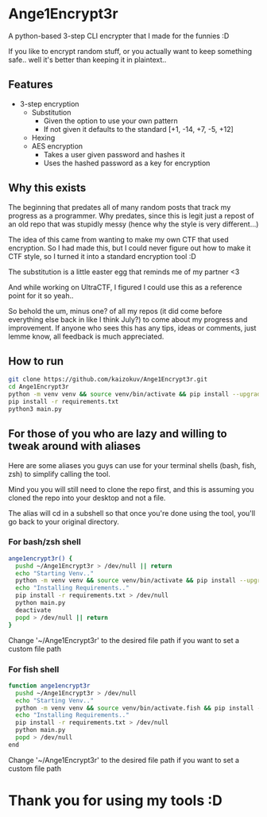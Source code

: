 # Ange1Encrypt3r

A python-based 3-step CLI encrypter that I made for the funnies :D

If you like to encrypt random stuff, or you actually want to keep something safe.. well it's better than keeping it in plaintext..

## Features
- 3-step encryption
  - Substitution
    - Given the option to use your own pattern
    - If not given it defaults to the standard [+1, -14, +7, -5, +12]
  - Hexing
  - AES encryption
    - Takes a user given password and hashes it
    - Uses the hashed password as a key for encryption

## Why this exists
The beginning that predates all of many random posts that track my progress as a programmer. Why predates, since this is legit just a repost of an old repo that was stupidly messy (hence why the style is very different...)

The idea of this came from wanting to make my own CTF that used encryption. So I had made this, but I could never figure out how to make it CTF style, so I turned it into a standard encryption tool :D

The substitution is a little easter egg that reminds me of my partner <3

And while working on UltraCTF, I figured I could use this as a reference point for it so yeah..

So behold the um, minus one? of all my repos (it did come before everything else back in like I think July?) to come about my progress and improvement. If anyone who sees this has any tips, ideas or comments, just lemme know, all feedback is much appreciated.

## How to run
```bash
git clone https://github.com/kaizokuv/Ange1Encrypt3r.git
cd Ange1Encrypt3r
python -m venv venv && source venv/bin/activate && pip install --upgrade pip
pip install -r requirements.txt
python3 main.py
```

## For those of you who are lazy and willing to tweak around with aliases
Here are some aliases you guys can use for your terminal shells (bash, fish, zsh) to simplify calling the tool. 

Mind you you will still need to clone the repo first, and this is assuming you cloned the repo into your desktop and not a file. 

The alias will cd in a subshell so that once you're done using the tool, you'll go back to your original directory.

### For bash/zsh shell
```bash
ange1encrypt3r() {
  pushd ~/Ange1Encrypt3r > /dev/null || return
  echo "Starting Venv.."
  python -m venv venv && source venv/bin/activate && pip install --upgrade pip > /dev/null
  echo "Installing Requirements.."
  pip install -r requirements.txt > /dev/null
  python main.py
  deactivate
  popd > /dev/null || return
}
```
Change '~/Ange1Encrypt3r' to the desired file path if you want to set a custom file path

### For fish shell
```bash
function ange1encrypt3r
  pushd ~/Ange1Encrypt3r > /dev/null
  echo "Starting Venv.."
  python -m venv venv && source venv/bin/activate.fish && pip install --upgrade pip > /dev/null
  echo "Installing Requirements.."
  pip install -r requirements.txt > /dev/null
  python main.py
  popd > /dev/null
end
```
Change '~/Ange1Encrypt3r' to the desired file path if you want to set a custom file path


# Thank you for using my tools :D

